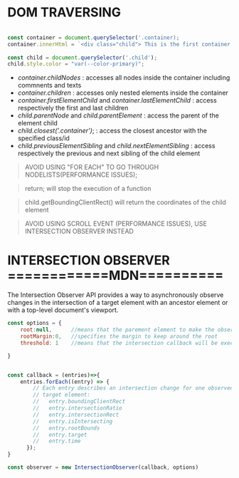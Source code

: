 

# DOM TRAVERSING

``` Javascript

const container = document.querySelector('.container);
container.innerHtml = `<div class="child"> This is the first container child</div>`;
  
const child = document.querySelector('.child');
child.style.color = "var(--color-primary)";
```



* _container.childNodes_  : accesses all nodes inside the container including commnents and texts
* _container.children_  :   accesses only nested elements inside the container
* _container.firstElementChild_ and _container.lastElementChild_   : access respectively the first and last children
* _child.parentNode_ and _child.parentElement_  : access the parent of the element child
* _child.closest('.container')_;  : access the closest ancestor with the specified class/id
* _child.previousElementSibling_ and _child.nextElementSibling_  :  access respectively the previous and next sibling of the child element
                                       
   
> AVOID USING "FOR EACH" TO GO THROUGH NODELISTS(PERFORMANCE ISSUES);
  
> return; will stop the execution of a function
  
> child.getBoundingClientRect() will return the coordinates of the child element
  
> AVOID USING SCROLL EVENT (PERFORMANCE ISSUES), USE INTERSECTION OBSERVER INSTEAD
  

# INTERSECTION OBSERVER    ============MDN==========
  
The Intersection Observer API provides a way to asynchronously 
observe changes in the intersection of a target element with an ancestor element or with a top-level document's viewport.
  
 
``` Javascript
const options = {
    root:null,      //means that the parement element to make the observation is the document
    rootMargin:0,   //specifies the margin to keep around the root
    threshold: 1    //means that the intersection callback will be executed when the element is 100% visible on the root

}


const callback = (entries)=>{
    entries.forEach((entry) => {
        // Each entry describes an intersection change for one observed
        // target element:
        //   entry.boundingClientRect
        //   entry.intersectionRatio
        //   entry.intersectionRect
        //   entry.isIntersecting
        //   entry.rootBounds
        //   entry.target
        //   entry.time
      });
}

const observer = new IntersectionObserver(callback, options)

```